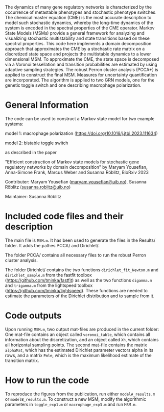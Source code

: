 The dynamics of many gene regulatory networks is
characterized by the occurrence of metastable phenotypes and stochastic
phenotype switches. The chemical master equation (CME) is the most accurate
description to model such stochastic dynamics, whereby the long-time dynamics
of the system is encoded in the spectral properties of the CME operator. Markov
State Models (MSMs) provide a general framework for analyzing and visualizing
stochastic multistability and state transitions based on these spectral properties.
This code here implements a domain decomposition approach that
approximates the CME by a stochastic rate matrix on a discretized state space
and projects the multistable dynamics to a lower dimensional MSM. To
approximate the CME, the state space is decomposed via a Voronoi tessellation
and transition probabilities are estimated by using adaptive sampling strategies. 
The robust Perron cluster analysis (PCCA+) is applied to construct the final MSM.
Measures for uncertainty quantification are incorporated. 
The algorithm is applied to two GRN models, one for the
genetic toggle switch and one describing macrophage polarization.

# General Information

The code can be used to construct a Markov state model for two example systems:

model 1: macrophage polarization (https://doi.org/10.1016/j.jtbi.2023.111634) 

model 2: bistable toggle switch

as described in the paper

"Efficient construction of Markov state models for stochastic gene regulatory networks by domain decomposition"
by Maryam Yousefian, Anna-Simone Frank, Marcus Weber and Susanna Röblitz, BioRxiv 2023

Contributer: Maryam Yousefian (maryam.yousefian@uib.no), Susanna Röblitz (susanna.roblitz@uib.no)

Maintainer: Susanna Röblitz

# Included code files  and their description

The main file is `MSM.m`. It has been used to generate the files in the Results/ folder.
It adds the pathes PCCA/ and Dirichlet/.

The folder PCCA/ contains all necessary files to run the robust Perron cluster analysis.

The folder Dirichlet/ contains the two functions `dirichlet_fit_Newton.m` and `dirichlet_sample.m` from the 
fastfit toolbox (https://github.com/tminka/fastfit) as well as the two functions `digamma.m` and
`trigamma.m` from the lightspeed toolbox (https://github.com/tminka/lightspeed). These functions are needed
to estimate the parameters of the Dirichlet distribution and to sample from it. 

# Code outputs
Upon running `MSM.m`, two output mat-files are produced in the current folder:
One mat-file contains an object called `voronoi_table`, which contains all information about the discretization,
and an object called `Xh`, which contains all horizontal sampling points.
The second mat-file contains the matrix `alphaMat`, which has the estimated Dirichlet parameter vectors
alpha in its rows, and a matrix `Pmle`, which is the maximum likelihood estimate of the transition matrix.

# How to run the code
To reproduce the figures from the publication, run either `modelA_results.m` or `modelB_results.m`.
To construct a new MSM, modify the algorithmic parameters in `toggle_exp1.m` or `macrophage_exp3.m` and run `MSM.m`. 

